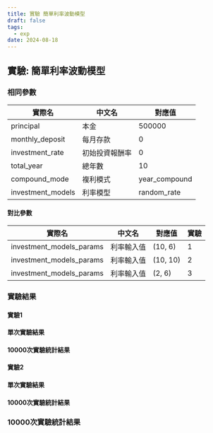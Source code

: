 ```yaml
---
title: 實驗 簡單利率波動模型
draft: false
tags:
  - exp
date: 2024-08-18
---
```


## 實驗: 簡單利率波動模型

### 相同參數

| 實際名               | 中文名     | 對應值           |
| ----------------- | ------- | ------------- |
| principal         | 本金      | 500000        |
| monthly_deposit   | 每月存款    | 0             |
| investment_rate   | 初始投資報酬率 | 0             |
| total_year        | 總年數     | 10            |
| compound_mode     | 複利模式    | year_compound |
| investment_models | 利率模型    | random_rate   |
#### 對比參數

| 實際名                      | 中文名   | 對應值      | 實驗  |
| ------------------------ | ----- | -------- | --- |
| investment_models_params | 利率輸入值 | (10, 6)  | 1   |
| investment_models_params | 利率輸入值 | (10, 10) | 2   |
| investment_models_params | 利率輸入值 | (2, 6)   | 3   |


### 實驗結果
#### 實驗1

#### 單次實驗結果


#### 10000次實驗統計結果

#### 實驗2

#### 單次實驗結果

#### 10000次實驗統計結果

### 10000次實驗統計結果
